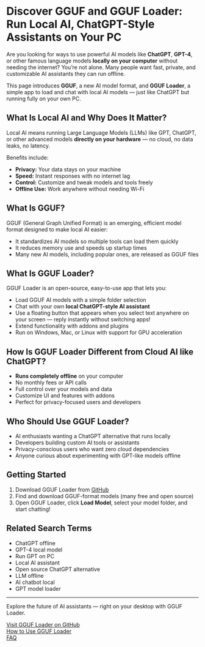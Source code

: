 # Discover GGUF and GGUF Loader: Run Local AI, ChatGPT-Style Assistants on Your PC

Are you looking for ways to use powerful AI models like **ChatGPT**, **GPT-4**, or other famous language models **locally on your computer** without needing the internet? You’re not alone. Many people want fast, private, and customizable AI assistants they can run offline.

This page introduces **GGUF**, a new AI model format, and **GGUF Loader**, a simple app to load and chat with local AI models — just like ChatGPT but running fully on your own PC.

## What Is Local AI and Why Does It Matter?

Local AI means running Large Language Models (LLMs) like GPT, ChatGPT, or other advanced models **directly on your hardware** — no cloud, no data leaks, no latency.

Benefits include:

- **Privacy:** Your data stays on your machine  
- **Speed:** Instant responses with no internet lag  
- **Control:** Customize and tweak models and tools freely  
- **Offline Use:** Work anywhere without needing Wi-Fi  

## What Is GGUF?

GGUF (General Graph Unified Format) is an emerging, efficient model format designed to make local AI easier:

- It standardizes AI models so multiple tools can load them quickly  
- It reduces memory use and speeds up startup times  
- Many new AI models, including popular ones, are released as GGUF files

## What Is GGUF Loader?

GGUF Loader is an open-source, easy-to-use app that lets you:

- Load GGUF AI models with a simple folder selection  
- Chat with your own **local ChatGPT-style AI assistant**  
- Use a floating button that appears when you select text anywhere on your screen — reply instantly without switching apps!  
- Extend functionality with addons and plugins  
- Run on Windows, Mac, or Linux with support for GPU acceleration

## How Is GGUF Loader Different from Cloud AI like ChatGPT?

- **Runs completely offline** on your computer  
- No monthly fees or API calls  
- Full control over your models and data  
- Customize UI and features with addons  
- Perfect for privacy-focused users and developers

## Who Should Use GGUF Loader?

- AI enthusiasts wanting a ChatGPT alternative that runs locally  
- Developers building custom AI tools or assistants  
- Privacy-conscious users who want zero cloud dependencies  
- Anyone curious about experimenting with GPT-like models offline

## Getting Started

1. Download GGUF Loader from [GitHub](https://github.com/GGUFloader/gguf-loader)  
2. Find and download GGUF-format models (many free and open source)  
3. Open GGUF Loader, click **Load Model**, select your model folder, and start chatting!

## Related Search Terms

- ChatGPT offline  
- GPT-4 local model  
- Run GPT on PC  
- Local AI assistant  
- Open source ChatGPT alternative  
- LLM offline  
- AI chatbot local  
- GPT model loader  

---

Explore the future of AI assistants — right on your desktop with GGUF Loader.

[Visit GGUF Loader on GitHub](https://github.com/GGUFloader/gguf-loader)  
[How to Use GGUF Loader](how-to-use-gguf-loader.md)  
[FAQ](frequently-asked-questions-gguf.md)
